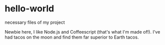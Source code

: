 # hello-world
necessary files of my project

Newbie here, I like Node.js and Coffeescript (that's what I'm made of!).
I've had tacos on the moon and find them far superior to Earth tacos.
